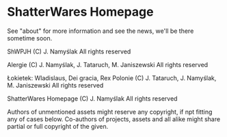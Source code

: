 # ShatterWares Homepage

See "about" for more information and see the news, we'll be there sometime soon.

ShWPJH
(C) J. Namyślak
All rights reserved

Alergie
(C) J. Namyślak, J. Tataruch, M. Janiszewski
All rights reserved

Łokietek: Wladislaus, Dei gracia, Rex Polonie
(C) J. Tataruch, J. Namyślak, M. Janiszewski
All rights reserved

ShatterWares Homepage
(C) J. Namyślak
All rights reserved

Authors of unmentioned assets might reserve any copyright, if npt fitting any of cases below.
Co-authors of projects, assets and all alike might share partial or full copyright of the given.
